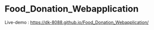 # Food_Donation_Webapplication



Live-demo :
https://dk-8088.github.io/Food_Donation_Webapplication/
